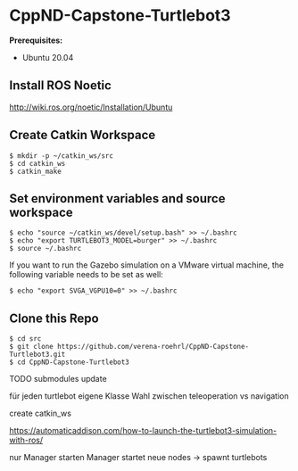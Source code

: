 # CppND-Capstone-Turtlebot3

**Prerequisites:**
* Ubuntu 20.04

## Install ROS Noetic
http://wiki.ros.org/noetic/Installation/Ubuntu

## Create Catkin Workspace
```
$ mkdir -p ~/catkin_ws/src
$ cd catkin_ws
$ catkin_make

```
## Set environment variables and source workspace
```
$ echo "source ~/catkin_ws/devel/setup.bash" >> ~/.bashrc
$ echo "export TURTLEBOT3_MODEL=burger" >> ~/.bashrc
$ source ~/.bashrc

```
If you want to run the Gazebo simulation on a VMware virtual machine, the following variable needs to be set as well:
```
$ echo "export SVGA_VGPU10=0" >> ~/.bashrc
```

## Clone this Repo
```
$ cd src
$ git clone https://github.com/verena-roehrl/CppND-Capstone-Turtlebot3.git
$ cd CppND-Capstone-Turtlebot3
```
TODO submodules update




für jeden turtlebot eigene Klasse
Wahl zwischen teleoperation vs navigation

create catkin_ws

https://automaticaddison.com/how-to-launch-the-turtlebot3-simulation-with-ros/

nur Manager starten
Manager startet neue nodes -> spawnt turtlebots

